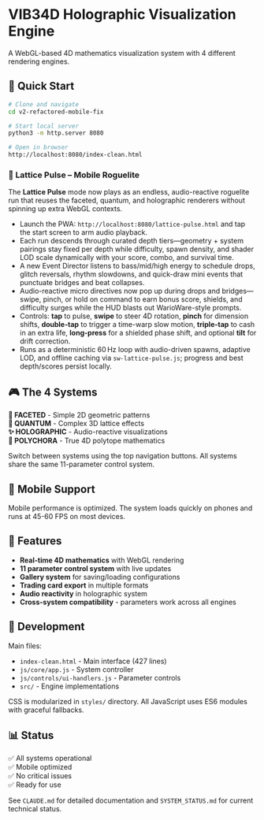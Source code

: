 # VIB34D Holographic Visualization Engine

A WebGL-based 4D mathematics visualization system with 4 different rendering engines.

## 🚀 Quick Start

```bash
# Clone and navigate
cd v2-refactored-mobile-fix

# Start local server
python3 -m http.server 8080

# Open in browser
http://localhost:8080/index-clean.html
```

### 🎯 Lattice Pulse – Mobile Roguelite

The **Lattice Pulse** mode now plays as an endless, audio-reactive roguelite run that reuses the faceted, quantum, and holographic renderers without spinning up extra WebGL contexts.

- Launch the PWA: `http://localhost:8080/lattice-pulse.html` and tap the start screen to arm audio playback.
- Each run descends through curated depth tiers—geometry + system pairings stay fixed per depth while difficulty, spawn density, and shader LOD scale dynamically with your score, combo, and survival time.
- A new Event Director listens to bass/mid/high energy to schedule drops, glitch reversals, rhythm slowdowns, and quick-draw mini events that punctuate bridges and beat collapses.
- Audio-reactive micro directives now pop up during drops and bridges—swipe, pinch, or hold on command to earn bonus score, shields, and difficulty surges while the HUD blasts out WarioWare-style prompts.
- Controls: **tap** to pulse, **swipe** to steer 4D rotation, **pinch** for dimension shifts, **double-tap** to trigger a time-warp slow motion, **triple-tap** to cash in an extra life, **long-press** for a shielded phase shift, and optional **tilt** for drift correction.
- Runs as a deterministic 60 Hz loop with audio-driven spawns, adaptive LOD, and offline caching via `sw-lattice-pulse.js`; progress and best depth/scores persist locally.

## 🎮 The 4 Systems

**🔷 FACETED** - Simple 2D geometric patterns  
**🌌 QUANTUM** - Complex 3D lattice effects  
**✨ HOLOGRAPHIC** - Audio-reactive visualizations  
**🔮 POLYCHORA** - True 4D polytope mathematics  

Switch between systems using the top navigation buttons. All systems share the same 11-parameter control system.

## 📱 Mobile Support

Mobile performance is optimized. The system loads quickly on phones and runs at 45-60 FPS on most devices.

## 🎨 Features

- **Real-time 4D mathematics** with WebGL rendering
- **11 parameter control system** with live updates  
- **Gallery system** for saving/loading configurations
- **Trading card export** in multiple formats
- **Audio reactivity** in holographic system
- **Cross-system compatibility** - parameters work across all engines

## 🔧 Development

Main files:
- `index-clean.html` - Main interface (427 lines)
- `js/core/app.js` - System controller  
- `js/controls/ui-handlers.js` - Parameter controls
- `src/` - Engine implementations

CSS is modularized in `styles/` directory. All JavaScript uses ES6 modules with graceful fallbacks.

## 📊 Status

✅ All systems operational  
✅ Mobile optimized  
✅ No critical issues  
✅ Ready for use  

See `CLAUDE.md` for detailed documentation and `SYSTEM_STATUS.md` for current technical status.